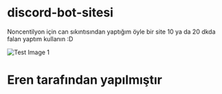 # discord-bot-sitesi

Noncentilyon için can sıkıntısından yaptığım öyle bir site 10 ya da 20 dkda falan yaptım kullanın :D

![Test Image 1](https://cdn.discordapp.com/attachments/712249377661648966/725719866103037952/unknown.png)


# Eren tarafından yapılmıştır
